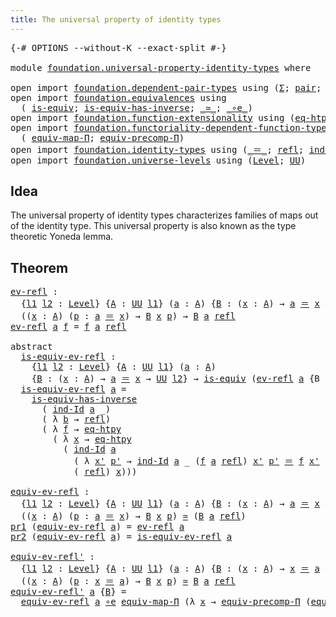 ```yaml
---
title: The universal property of identity types
---
```


<pre class="Agda"><a id="66" class="Symbol">{-#</a> <a id="70" class="Keyword">OPTIONS</a> <a id="78" class="Pragma">--without-K</a> <a id="90" class="Pragma">--exact-split</a> <a id="104" class="Symbol">#-}</a>

<a id="109" class="Keyword">module</a> <a id="116" href="foundation.universal-property-identity-types.html" class="Module">foundation.universal-property-identity-types</a> <a id="161" class="Keyword">where</a>

<a id="168" class="Keyword">open</a> <a id="173" class="Keyword">import</a> <a id="180" href="foundation.dependent-pair-types.html" class="Module">foundation.dependent-pair-types</a> <a id="212" class="Keyword">using</a> <a id="218" class="Symbol">(</a><a id="219" href="foundation-core.dependent-pair-types.html#515" class="Record">Σ</a><a id="220" class="Symbol">;</a> <a id="222" href="foundation-core.dependent-pair-types.html#588" class="InductiveConstructor">pair</a><a id="226" class="Symbol">;</a> <a id="228" href="foundation-core.dependent-pair-types.html#605" class="Field">pr1</a><a id="231" class="Symbol">;</a> <a id="233" href="foundation-core.dependent-pair-types.html#617" class="Field">pr2</a><a id="236" class="Symbol">)</a>
<a id="238" class="Keyword">open</a> <a id="243" class="Keyword">import</a> <a id="250" href="foundation.equivalences.html" class="Module">foundation.equivalences</a> <a id="274" class="Keyword">using</a>
  <a id="282" class="Symbol">(</a> <a id="284" href="foundation-core.equivalences.html#1556" class="Function">is-equiv</a><a id="292" class="Symbol">;</a> <a id="294" href="foundation-core.equivalences.html#3013" class="Function">is-equiv-has-inverse</a><a id="314" class="Symbol">;</a> <a id="316" href="foundation-core.equivalences.html#1621" class="Function Operator">_≃_</a><a id="319" class="Symbol">;</a> <a id="321" href="foundation-core.equivalences.html#7869" class="Function Operator">_∘e_</a><a id="325" class="Symbol">)</a>
<a id="327" class="Keyword">open</a> <a id="332" class="Keyword">import</a> <a id="339" href="foundation.function-extensionality.html" class="Module">foundation.function-extensionality</a> <a id="374" class="Keyword">using</a> <a id="380" class="Symbol">(</a><a id="381" href="foundation-core.function-extensionality.html#1463" class="Function">eq-htpy</a><a id="388" class="Symbol">)</a>
<a id="390" class="Keyword">open</a> <a id="395" class="Keyword">import</a> <a id="402" href="foundation.functoriality-dependent-function-types.html" class="Module">foundation.functoriality-dependent-function-types</a> <a id="452" class="Keyword">using</a>
  <a id="460" class="Symbol">(</a> <a id="462" href="foundation-core.functoriality-dependent-function-types.html#2269" class="Function">equiv-map-Π</a><a id="473" class="Symbol">;</a> <a id="475" href="foundation-core.functoriality-dependent-function-types.html#5366" class="Function">equiv-precomp-Π</a><a id="490" class="Symbol">)</a>
<a id="492" class="Keyword">open</a> <a id="497" class="Keyword">import</a> <a id="504" href="foundation.identity-types.html" class="Module">foundation.identity-types</a> <a id="530" class="Keyword">using</a> <a id="536" class="Symbol">(</a><a id="537" href="foundation-core.identity-types.html#1865" class="Function Operator">_＝_</a><a id="540" class="Symbol">;</a> <a id="542" href="foundation-core.identity-types.html#1820" class="InductiveConstructor">refl</a><a id="546" class="Symbol">;</a> <a id="548" href="foundation-core.identity-types.html#2167" class="Function">ind-Id</a><a id="554" class="Symbol">;</a> <a id="556" href="foundation.identity-types.html#1238" class="Function">equiv-inv</a><a id="565" class="Symbol">)</a>
<a id="567" class="Keyword">open</a> <a id="572" class="Keyword">import</a> <a id="579" href="foundation.universe-levels.html" class="Module">foundation.universe-levels</a> <a id="606" class="Keyword">using</a> <a id="612" class="Symbol">(</a><a id="613" href="Agda.Primitive.html#597" class="Postulate">Level</a><a id="618" class="Symbol">;</a> <a id="620" href="foundation-core.universe-levels.html#235" class="Primitive">UU</a><a id="622" class="Symbol">)</a>
</pre>
## Idea

The universal property of identity types characterizes families of maps out of the identity type. This universal property is also known as the type theoretic Yoneda lemma.

## Theorem

<pre class="Agda"><a id="ev-refl"></a><a id="831" href="foundation.universal-property-identity-types.html#831" class="Function">ev-refl</a> <a id="839" class="Symbol">:</a>
  <a id="843" class="Symbol">{</a><a id="844" href="foundation.universal-property-identity-types.html#844" class="Bound">l1</a> <a id="847" href="foundation.universal-property-identity-types.html#847" class="Bound">l2</a> <a id="850" class="Symbol">:</a> <a id="852" href="Agda.Primitive.html#597" class="Postulate">Level</a><a id="857" class="Symbol">}</a> <a id="859" class="Symbol">{</a><a id="860" href="foundation.universal-property-identity-types.html#860" class="Bound">A</a> <a id="862" class="Symbol">:</a> <a id="864" href="foundation-core.universe-levels.html#235" class="Primitive">UU</a> <a id="867" href="foundation.universal-property-identity-types.html#844" class="Bound">l1</a><a id="869" class="Symbol">}</a> <a id="871" class="Symbol">(</a><a id="872" href="foundation.universal-property-identity-types.html#872" class="Bound">a</a> <a id="874" class="Symbol">:</a> <a id="876" href="foundation.universal-property-identity-types.html#860" class="Bound">A</a><a id="877" class="Symbol">)</a> <a id="879" class="Symbol">{</a><a id="880" href="foundation.universal-property-identity-types.html#880" class="Bound">B</a> <a id="882" class="Symbol">:</a> <a id="884" class="Symbol">(</a><a id="885" href="foundation.universal-property-identity-types.html#885" class="Bound">x</a> <a id="887" class="Symbol">:</a> <a id="889" href="foundation.universal-property-identity-types.html#860" class="Bound">A</a><a id="890" class="Symbol">)</a> <a id="892" class="Symbol">→</a> <a id="894" href="foundation.universal-property-identity-types.html#872" class="Bound">a</a> <a id="896" href="foundation-core.identity-types.html#1865" class="Function Operator">＝</a> <a id="898" href="foundation.universal-property-identity-types.html#885" class="Bound">x</a> <a id="900" class="Symbol">→</a> <a id="902" href="foundation-core.universe-levels.html#235" class="Primitive">UU</a> <a id="905" href="foundation.universal-property-identity-types.html#847" class="Bound">l2</a><a id="907" class="Symbol">}</a> <a id="909" class="Symbol">→</a>
  <a id="913" class="Symbol">((</a><a id="915" href="foundation.universal-property-identity-types.html#915" class="Bound">x</a> <a id="917" class="Symbol">:</a> <a id="919" href="foundation.universal-property-identity-types.html#860" class="Bound">A</a><a id="920" class="Symbol">)</a> <a id="922" class="Symbol">(</a><a id="923" href="foundation.universal-property-identity-types.html#923" class="Bound">p</a> <a id="925" class="Symbol">:</a> <a id="927" href="foundation.universal-property-identity-types.html#872" class="Bound">a</a> <a id="929" href="foundation-core.identity-types.html#1865" class="Function Operator">＝</a> <a id="931" href="foundation.universal-property-identity-types.html#915" class="Bound">x</a><a id="932" class="Symbol">)</a> <a id="934" class="Symbol">→</a> <a id="936" href="foundation.universal-property-identity-types.html#880" class="Bound">B</a> <a id="938" href="foundation.universal-property-identity-types.html#915" class="Bound">x</a> <a id="940" href="foundation.universal-property-identity-types.html#923" class="Bound">p</a><a id="941" class="Symbol">)</a> <a id="943" class="Symbol">→</a> <a id="945" href="foundation.universal-property-identity-types.html#880" class="Bound">B</a> <a id="947" href="foundation.universal-property-identity-types.html#872" class="Bound">a</a> <a id="949" href="foundation-core.identity-types.html#1820" class="InductiveConstructor">refl</a>
<a id="954" href="foundation.universal-property-identity-types.html#831" class="Function">ev-refl</a> <a id="962" href="foundation.universal-property-identity-types.html#962" class="Bound">a</a> <a id="964" href="foundation.universal-property-identity-types.html#964" class="Bound">f</a> <a id="966" class="Symbol">=</a> <a id="968" href="foundation.universal-property-identity-types.html#964" class="Bound">f</a> <a id="970" href="foundation.universal-property-identity-types.html#962" class="Bound">a</a> <a id="972" href="foundation-core.identity-types.html#1820" class="InductiveConstructor">refl</a>

<a id="978" class="Keyword">abstract</a>
  <a id="is-equiv-ev-refl"></a><a id="989" href="foundation.universal-property-identity-types.html#989" class="Function">is-equiv-ev-refl</a> <a id="1006" class="Symbol">:</a>
    <a id="1012" class="Symbol">{</a><a id="1013" href="foundation.universal-property-identity-types.html#1013" class="Bound">l1</a> <a id="1016" href="foundation.universal-property-identity-types.html#1016" class="Bound">l2</a> <a id="1019" class="Symbol">:</a> <a id="1021" href="Agda.Primitive.html#597" class="Postulate">Level</a><a id="1026" class="Symbol">}</a> <a id="1028" class="Symbol">{</a><a id="1029" href="foundation.universal-property-identity-types.html#1029" class="Bound">A</a> <a id="1031" class="Symbol">:</a> <a id="1033" href="foundation-core.universe-levels.html#235" class="Primitive">UU</a> <a id="1036" href="foundation.universal-property-identity-types.html#1013" class="Bound">l1</a><a id="1038" class="Symbol">}</a> <a id="1040" class="Symbol">(</a><a id="1041" href="foundation.universal-property-identity-types.html#1041" class="Bound">a</a> <a id="1043" class="Symbol">:</a> <a id="1045" href="foundation.universal-property-identity-types.html#1029" class="Bound">A</a><a id="1046" class="Symbol">)</a>
    <a id="1052" class="Symbol">{</a><a id="1053" href="foundation.universal-property-identity-types.html#1053" class="Bound">B</a> <a id="1055" class="Symbol">:</a> <a id="1057" class="Symbol">(</a><a id="1058" href="foundation.universal-property-identity-types.html#1058" class="Bound">x</a> <a id="1060" class="Symbol">:</a> <a id="1062" href="foundation.universal-property-identity-types.html#1029" class="Bound">A</a><a id="1063" class="Symbol">)</a> <a id="1065" class="Symbol">→</a> <a id="1067" href="foundation.universal-property-identity-types.html#1041" class="Bound">a</a> <a id="1069" href="foundation-core.identity-types.html#1865" class="Function Operator">＝</a> <a id="1071" href="foundation.universal-property-identity-types.html#1058" class="Bound">x</a> <a id="1073" class="Symbol">→</a> <a id="1075" href="foundation-core.universe-levels.html#235" class="Primitive">UU</a> <a id="1078" href="foundation.universal-property-identity-types.html#1016" class="Bound">l2</a><a id="1080" class="Symbol">}</a> <a id="1082" class="Symbol">→</a> <a id="1084" href="foundation-core.equivalences.html#1556" class="Function">is-equiv</a> <a id="1093" class="Symbol">(</a><a id="1094" href="foundation.universal-property-identity-types.html#831" class="Function">ev-refl</a> <a id="1102" href="foundation.universal-property-identity-types.html#1041" class="Bound">a</a> <a id="1104" class="Symbol">{</a><a id="1105" class="Argument">B</a> <a id="1107" class="Symbol">=</a> <a id="1109" href="foundation.universal-property-identity-types.html#1053" class="Bound">B</a><a id="1110" class="Symbol">})</a>
  <a id="1115" href="foundation.universal-property-identity-types.html#989" class="Function">is-equiv-ev-refl</a> <a id="1132" href="foundation.universal-property-identity-types.html#1132" class="Bound">a</a> <a id="1134" class="Symbol">=</a>
    <a id="1140" href="foundation-core.equivalences.html#3013" class="Function">is-equiv-has-inverse</a>
      <a id="1167" class="Symbol">(</a> <a id="1169" href="foundation-core.identity-types.html#2167" class="Function">ind-Id</a> <a id="1176" href="foundation.universal-property-identity-types.html#1132" class="Bound">a</a> <a id="1178" class="Symbol">_)</a>
      <a id="1187" class="Symbol">(</a> <a id="1189" class="Symbol">λ</a> <a id="1191" href="foundation.universal-property-identity-types.html#1191" class="Bound">b</a> <a id="1193" class="Symbol">→</a> <a id="1195" href="foundation-core.identity-types.html#1820" class="InductiveConstructor">refl</a><a id="1199" class="Symbol">)</a>
      <a id="1207" class="Symbol">(</a> <a id="1209" class="Symbol">λ</a> <a id="1211" href="foundation.universal-property-identity-types.html#1211" class="Bound">f</a> <a id="1213" class="Symbol">→</a> <a id="1215" href="foundation-core.function-extensionality.html#1463" class="Function">eq-htpy</a>
        <a id="1231" class="Symbol">(</a> <a id="1233" class="Symbol">λ</a> <a id="1235" href="foundation.universal-property-identity-types.html#1235" class="Bound">x</a> <a id="1237" class="Symbol">→</a> <a id="1239" href="foundation-core.function-extensionality.html#1463" class="Function">eq-htpy</a>
          <a id="1257" class="Symbol">(</a> <a id="1259" href="foundation-core.identity-types.html#2167" class="Function">ind-Id</a> <a id="1266" href="foundation.universal-property-identity-types.html#1132" class="Bound">a</a>
            <a id="1280" class="Symbol">(</a> <a id="1282" class="Symbol">λ</a> <a id="1284" href="foundation.universal-property-identity-types.html#1284" class="Bound">x&#39;</a> <a id="1287" href="foundation.universal-property-identity-types.html#1287" class="Bound">p&#39;</a> <a id="1290" class="Symbol">→</a> <a id="1292" href="foundation-core.identity-types.html#2167" class="Function">ind-Id</a> <a id="1299" href="foundation.universal-property-identity-types.html#1132" class="Bound">a</a> <a id="1301" class="Symbol">_</a> <a id="1303" class="Symbol">(</a><a id="1304" href="foundation.universal-property-identity-types.html#1211" class="Bound">f</a> <a id="1306" href="foundation.universal-property-identity-types.html#1132" class="Bound">a</a> <a id="1308" href="foundation-core.identity-types.html#1820" class="InductiveConstructor">refl</a><a id="1312" class="Symbol">)</a> <a id="1314" href="foundation.universal-property-identity-types.html#1284" class="Bound">x&#39;</a> <a id="1317" href="foundation.universal-property-identity-types.html#1287" class="Bound">p&#39;</a> <a id="1320" href="foundation-core.identity-types.html#1865" class="Function Operator">＝</a> <a id="1322" href="foundation.universal-property-identity-types.html#1211" class="Bound">f</a> <a id="1324" href="foundation.universal-property-identity-types.html#1284" class="Bound">x&#39;</a> <a id="1327" href="foundation.universal-property-identity-types.html#1287" class="Bound">p&#39;</a><a id="1329" class="Symbol">)</a>
            <a id="1343" class="Symbol">(</a> <a id="1345" href="foundation-core.identity-types.html#1820" class="InductiveConstructor">refl</a><a id="1349" class="Symbol">)</a> <a id="1351" href="foundation.universal-property-identity-types.html#1235" class="Bound">x</a><a id="1352" class="Symbol">)))</a>

<a id="equiv-ev-refl"></a><a id="1357" href="foundation.universal-property-identity-types.html#1357" class="Function">equiv-ev-refl</a> <a id="1371" class="Symbol">:</a>
  <a id="1375" class="Symbol">{</a><a id="1376" href="foundation.universal-property-identity-types.html#1376" class="Bound">l1</a> <a id="1379" href="foundation.universal-property-identity-types.html#1379" class="Bound">l2</a> <a id="1382" class="Symbol">:</a> <a id="1384" href="Agda.Primitive.html#597" class="Postulate">Level</a><a id="1389" class="Symbol">}</a> <a id="1391" class="Symbol">{</a><a id="1392" href="foundation.universal-property-identity-types.html#1392" class="Bound">A</a> <a id="1394" class="Symbol">:</a> <a id="1396" href="foundation-core.universe-levels.html#235" class="Primitive">UU</a> <a id="1399" href="foundation.universal-property-identity-types.html#1376" class="Bound">l1</a><a id="1401" class="Symbol">}</a> <a id="1403" class="Symbol">(</a><a id="1404" href="foundation.universal-property-identity-types.html#1404" class="Bound">a</a> <a id="1406" class="Symbol">:</a> <a id="1408" href="foundation.universal-property-identity-types.html#1392" class="Bound">A</a><a id="1409" class="Symbol">)</a> <a id="1411" class="Symbol">{</a><a id="1412" href="foundation.universal-property-identity-types.html#1412" class="Bound">B</a> <a id="1414" class="Symbol">:</a> <a id="1416" class="Symbol">(</a><a id="1417" href="foundation.universal-property-identity-types.html#1417" class="Bound">x</a> <a id="1419" class="Symbol">:</a> <a id="1421" href="foundation.universal-property-identity-types.html#1392" class="Bound">A</a><a id="1422" class="Symbol">)</a> <a id="1424" class="Symbol">→</a> <a id="1426" href="foundation.universal-property-identity-types.html#1404" class="Bound">a</a> <a id="1428" href="foundation-core.identity-types.html#1865" class="Function Operator">＝</a> <a id="1430" href="foundation.universal-property-identity-types.html#1417" class="Bound">x</a> <a id="1432" class="Symbol">→</a> <a id="1434" href="foundation-core.universe-levels.html#235" class="Primitive">UU</a> <a id="1437" href="foundation.universal-property-identity-types.html#1379" class="Bound">l2</a><a id="1439" class="Symbol">}</a> <a id="1441" class="Symbol">→</a>
  <a id="1445" class="Symbol">((</a><a id="1447" href="foundation.universal-property-identity-types.html#1447" class="Bound">x</a> <a id="1449" class="Symbol">:</a> <a id="1451" href="foundation.universal-property-identity-types.html#1392" class="Bound">A</a><a id="1452" class="Symbol">)</a> <a id="1454" class="Symbol">(</a><a id="1455" href="foundation.universal-property-identity-types.html#1455" class="Bound">p</a> <a id="1457" class="Symbol">:</a> <a id="1459" href="foundation.universal-property-identity-types.html#1404" class="Bound">a</a> <a id="1461" href="foundation-core.identity-types.html#1865" class="Function Operator">＝</a> <a id="1463" href="foundation.universal-property-identity-types.html#1447" class="Bound">x</a><a id="1464" class="Symbol">)</a> <a id="1466" class="Symbol">→</a> <a id="1468" href="foundation.universal-property-identity-types.html#1412" class="Bound">B</a> <a id="1470" href="foundation.universal-property-identity-types.html#1447" class="Bound">x</a> <a id="1472" href="foundation.universal-property-identity-types.html#1455" class="Bound">p</a><a id="1473" class="Symbol">)</a> <a id="1475" href="foundation-core.equivalences.html#1621" class="Function Operator">≃</a> <a id="1477" class="Symbol">(</a><a id="1478" href="foundation.universal-property-identity-types.html#1412" class="Bound">B</a> <a id="1480" href="foundation.universal-property-identity-types.html#1404" class="Bound">a</a> <a id="1482" href="foundation-core.identity-types.html#1820" class="InductiveConstructor">refl</a><a id="1486" class="Symbol">)</a>
<a id="1488" href="foundation-core.dependent-pair-types.html#605" class="Field">pr1</a> <a id="1492" class="Symbol">(</a><a id="1493" href="foundation.universal-property-identity-types.html#1357" class="Function">equiv-ev-refl</a> <a id="1507" href="foundation.universal-property-identity-types.html#1507" class="Bound">a</a><a id="1508" class="Symbol">)</a> <a id="1510" class="Symbol">=</a> <a id="1512" href="foundation.universal-property-identity-types.html#831" class="Function">ev-refl</a> <a id="1520" href="foundation.universal-property-identity-types.html#1507" class="Bound">a</a>
<a id="1522" href="foundation-core.dependent-pair-types.html#617" class="Field">pr2</a> <a id="1526" class="Symbol">(</a><a id="1527" href="foundation.universal-property-identity-types.html#1357" class="Function">equiv-ev-refl</a> <a id="1541" href="foundation.universal-property-identity-types.html#1541" class="Bound">a</a><a id="1542" class="Symbol">)</a> <a id="1544" class="Symbol">=</a> <a id="1546" href="foundation.universal-property-identity-types.html#989" class="Function">is-equiv-ev-refl</a> <a id="1563" href="foundation.universal-property-identity-types.html#1541" class="Bound">a</a>

<a id="equiv-ev-refl&#39;"></a><a id="1566" href="foundation.universal-property-identity-types.html#1566" class="Function">equiv-ev-refl&#39;</a> <a id="1581" class="Symbol">:</a>
  <a id="1585" class="Symbol">{</a><a id="1586" href="foundation.universal-property-identity-types.html#1586" class="Bound">l1</a> <a id="1589" href="foundation.universal-property-identity-types.html#1589" class="Bound">l2</a> <a id="1592" class="Symbol">:</a> <a id="1594" href="Agda.Primitive.html#597" class="Postulate">Level</a><a id="1599" class="Symbol">}</a> <a id="1601" class="Symbol">{</a><a id="1602" href="foundation.universal-property-identity-types.html#1602" class="Bound">A</a> <a id="1604" class="Symbol">:</a> <a id="1606" href="foundation-core.universe-levels.html#235" class="Primitive">UU</a> <a id="1609" href="foundation.universal-property-identity-types.html#1586" class="Bound">l1</a><a id="1611" class="Symbol">}</a> <a id="1613" class="Symbol">(</a><a id="1614" href="foundation.universal-property-identity-types.html#1614" class="Bound">a</a> <a id="1616" class="Symbol">:</a> <a id="1618" href="foundation.universal-property-identity-types.html#1602" class="Bound">A</a><a id="1619" class="Symbol">)</a> <a id="1621" class="Symbol">{</a><a id="1622" href="foundation.universal-property-identity-types.html#1622" class="Bound">B</a> <a id="1624" class="Symbol">:</a> <a id="1626" class="Symbol">(</a><a id="1627" href="foundation.universal-property-identity-types.html#1627" class="Bound">x</a> <a id="1629" class="Symbol">:</a> <a id="1631" href="foundation.universal-property-identity-types.html#1602" class="Bound">A</a><a id="1632" class="Symbol">)</a> <a id="1634" class="Symbol">→</a> <a id="1636" href="foundation.universal-property-identity-types.html#1627" class="Bound">x</a> <a id="1638" href="foundation-core.identity-types.html#1865" class="Function Operator">＝</a> <a id="1640" href="foundation.universal-property-identity-types.html#1614" class="Bound">a</a> <a id="1642" class="Symbol">→</a> <a id="1644" href="foundation-core.universe-levels.html#235" class="Primitive">UU</a> <a id="1647" href="foundation.universal-property-identity-types.html#1589" class="Bound">l2</a><a id="1649" class="Symbol">}</a> <a id="1651" class="Symbol">→</a>
  <a id="1655" class="Symbol">((</a><a id="1657" href="foundation.universal-property-identity-types.html#1657" class="Bound">x</a> <a id="1659" class="Symbol">:</a> <a id="1661" href="foundation.universal-property-identity-types.html#1602" class="Bound">A</a><a id="1662" class="Symbol">)</a> <a id="1664" class="Symbol">(</a><a id="1665" href="foundation.universal-property-identity-types.html#1665" class="Bound">p</a> <a id="1667" class="Symbol">:</a> <a id="1669" href="foundation.universal-property-identity-types.html#1657" class="Bound">x</a> <a id="1671" href="foundation-core.identity-types.html#1865" class="Function Operator">＝</a> <a id="1673" href="foundation.universal-property-identity-types.html#1614" class="Bound">a</a><a id="1674" class="Symbol">)</a> <a id="1676" class="Symbol">→</a> <a id="1678" href="foundation.universal-property-identity-types.html#1622" class="Bound">B</a> <a id="1680" href="foundation.universal-property-identity-types.html#1657" class="Bound">x</a> <a id="1682" href="foundation.universal-property-identity-types.html#1665" class="Bound">p</a><a id="1683" class="Symbol">)</a> <a id="1685" href="foundation-core.equivalences.html#1621" class="Function Operator">≃</a> <a id="1687" href="foundation.universal-property-identity-types.html#1622" class="Bound">B</a> <a id="1689" href="foundation.universal-property-identity-types.html#1614" class="Bound">a</a> <a id="1691" href="foundation-core.identity-types.html#1820" class="InductiveConstructor">refl</a>
<a id="1696" href="foundation.universal-property-identity-types.html#1566" class="Function">equiv-ev-refl&#39;</a> <a id="1711" href="foundation.universal-property-identity-types.html#1711" class="Bound">a</a> <a id="1713" class="Symbol">{</a><a id="1714" href="foundation.universal-property-identity-types.html#1714" class="Bound">B</a><a id="1715" class="Symbol">}</a> <a id="1717" class="Symbol">=</a>
  <a id="1721" href="foundation.universal-property-identity-types.html#1357" class="Function">equiv-ev-refl</a> <a id="1735" href="foundation.universal-property-identity-types.html#1711" class="Bound">a</a> <a id="1737" href="foundation-core.equivalences.html#7869" class="Function Operator">∘e</a> <a id="1740" href="foundation-core.functoriality-dependent-function-types.html#2269" class="Function">equiv-map-Π</a> <a id="1752" class="Symbol">(λ</a> <a id="1755" href="foundation.universal-property-identity-types.html#1755" class="Bound">x</a> <a id="1757" class="Symbol">→</a> <a id="1759" href="foundation-core.functoriality-dependent-function-types.html#5366" class="Function">equiv-precomp-Π</a> <a id="1775" class="Symbol">(</a><a id="1776" href="foundation.identity-types.html#1238" class="Function">equiv-inv</a> <a id="1786" href="foundation.universal-property-identity-types.html#1711" class="Bound">a</a> <a id="1788" href="foundation.universal-property-identity-types.html#1755" class="Bound">x</a><a id="1789" class="Symbol">)</a> <a id="1791" class="Symbol">(</a><a id="1792" href="foundation.universal-property-identity-types.html#1714" class="Bound">B</a> <a id="1794" href="foundation.universal-property-identity-types.html#1755" class="Bound">x</a><a id="1795" class="Symbol">))</a>
</pre>